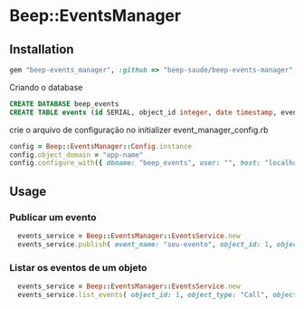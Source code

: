 # Beep::EventsManager



## Installation

```ruby
gem "beep-events_manager", :github => "beep-saude/beep-events-manager", :tag => "0.2.0"
```
Criando o database
```sql
CREATE DATABASE beep_events
CREATE TABLE events (id SERIAL, object_id integer, date timestamp, event_name varchar(100), event_data json, object_domain varchar(30), object_type varchar(30))
```
crie o arquivo de configuração no initializer event_manager_config.rb
```ruby
config = Beep::EventsManager::Config.instance
config.object_domain = "app-name"
config.configure_with({ dbname: "beep_events", user: "", host: "localhost", sslmode: 'disable'})
```

## Usage

### Publicar um evento

```ruby
  events_service = Beep::EventsManager::EventsService.new
  events_service.publish( event_name: "seu-evento", object_id: 1, object_type: "Call", object_data: { foo: "bar" } )
```

### Listar os eventos de um objeto

```ruby
  events_service = Beep::EventsManager::EventsService.new
  events_service.list_events( object_id: 1, object_type: "Call", object_domain: "app-name" )
```

